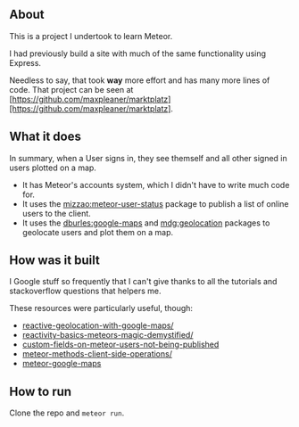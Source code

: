 ## About

This is a project I undertook to learn Meteor.

I had previously build a site with much of the same functionality using Express.

Needless to say, that took __way__ more effort and has many more lines of code. That project can be seen at [https://github.com/maxpleaner/marktplatz][https://github.com/maxpleaner/marktplatz].

## What it does

In summary, when a User signs in, they see themself and all other signed in users plotted on a map.

- It has Meteor's accounts system, which I didn't have to write much code for.
- It uses the [mizzao:meteor-user-status](https://github.com/mizzao/meteor-user-status) package to publish a list of online users to the client. 
- It uses the [dburles:google-maps](https://atmospherejs.com/dburles/google-maps) and [mdg:geolocation](https://atmospherejs.com/mdg/geolocation) packages to geolocate users and plot them on a map.

## How was it built

I Google stuff so frequently that I can't give thanks to all the tutorials and stackoverflow questions that helpers me.

These resources were particularly useful, though:

- [reactive-geolocation-with-google-maps/](http://meteorcapture.com/reactive-geolocation-with-google-maps/)
- [reactivity-basics-meteors-magic-demystified/](https://www.discovermeteor.com/blog/reactivity-basics-meteors-magic-demystified/)
- [custom-fields-on-meteor-users-not-being-published](http://stackoverflow.com/questions/19391308/custom-fields-on-meteor-users-not-being-published)
- [meteor-methods-client-side-operations/](https://www.discovermeteor.com/blog/meteor-methods-client-side-operations/)
- [meteor-google-maps](https://github.com/dburles/meteor-google-maps)

## How to run

Clone the repo and `meteor run`.